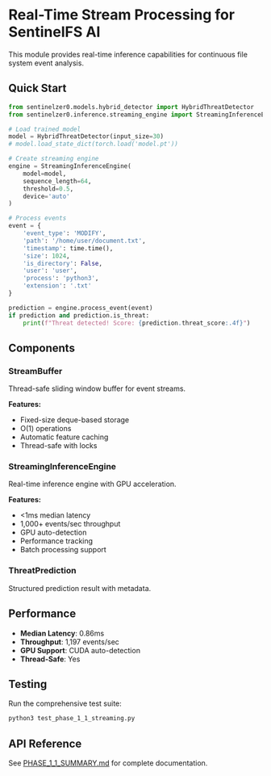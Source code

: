 # Real-Time Stream Processing for SentinelFS AI

This module provides real-time inference capabilities for continuous file system event analysis.

## Quick Start

```python
from sentinelzer0.models.hybrid_detector import HybridThreatDetector
from sentinelzer0.inference.streaming_engine import StreamingInferenceEngine

# Load trained model
model = HybridThreatDetector(input_size=30)
# model.load_state_dict(torch.load('model.pt'))

# Create streaming engine
engine = StreamingInferenceEngine(
    model=model,
    sequence_length=64,
    threshold=0.5,
    device='auto'
)

# Process events
event = {
    'event_type': 'MODIFY',
    'path': '/home/user/document.txt',
    'timestamp': time.time(),
    'size': 1024,
    'is_directory': False,
    'user': 'user',
    'process': 'python3',
    'extension': '.txt'
}

prediction = engine.process_event(event)
if prediction and prediction.is_threat:
    print(f"Threat detected! Score: {prediction.threat_score:.4f}")
```

## Components

### StreamBuffer
Thread-safe sliding window buffer for event streams.

**Features:**
- Fixed-size deque-based storage
- O(1) operations
- Automatic feature caching
- Thread-safe with locks

### StreamingInferenceEngine
Real-time inference engine with GPU acceleration.

**Features:**
- <1ms median latency
- 1,000+ events/sec throughput
- GPU auto-detection
- Performance tracking
- Batch processing support

### ThreatPrediction
Structured prediction result with metadata.

## Performance

- **Median Latency**: 0.86ms
- **Throughput**: 1,197 events/sec
- **GPU Support**: CUDA auto-detection
- **Thread-Safe**: Yes

## Testing

Run the comprehensive test suite:

```bash
python3 test_phase_1_1_streaming.py
```

## API Reference

See [PHASE_1_1_SUMMARY.md](../PHASE_1_1_SUMMARY.md) for complete documentation.
